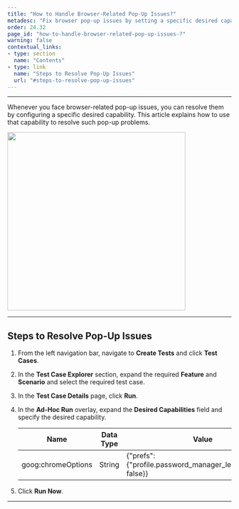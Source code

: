 ```yaml
---
title: "How to Handle Browser-Related Pop-Up Issues?"
metadesc: "Fix browser pop-up issues by setting a specific desired capability. This article shows how to resolve pop-up problems through configuration."
order: 24.32
page_id: "how-to-handle-browser-related-pop-up-issues-?"
warning: false
contextual_links:
- type: section
  name: "Contents"
- type: link
  name: "Steps to Resolve Pop-Up Issues"
  url: "#steps-to-resolve-pop-up-issues"
---
```


---

Whenever you face browser-related pop-up issues, you can resolve them by configuring a specific desired capability. This article explains how to use that capability to resolve such pop-up problems.

<img src="https://s3.amazonaws.com/static-docs.testsigma.com/new_images/projects/faq/pop_up.png" style="width: 400px;" />

---

## **Steps to Resolve Pop-Up Issues**

1. From the left navigation bar, navigate to **Create Tests** and click **Test Cases**. 

2. In the **Test Case Explorer** section, expand the required **Feature** and **Scenario** and select the required test case. 

3. In the **Test Case Details** page, click **Run**. 

4. In the **Ad-Hoc Run** overlay, expand the **Desired Capabilities** field and specify the desired capability. 

   | **Name** | **Data Type** | **Value** |
   | ------------- | ------------- | ------------- |
   | goog:chromeOptions | String | {"prefs": {"profile.password_manager_leak_detection": false}} |

5. Click **Run Now**. 

---